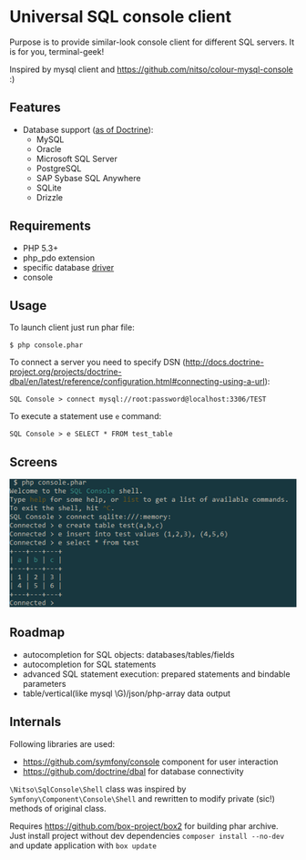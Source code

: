 # Universal SQL console client 

Purpose is to provide similar-look console client for different SQL servers. It is for you, terminal-geek!

Inspired by mysql client and https://github.com/nitso/colour-mysql-console :)

## Features

- Database support ([as of Doctrine](http://docs.doctrine-project.org/projects/doctrine-dbal/en/latest/reference/introduction.html)): 
  - MySQL
  - Oracle
  - Microsoft SQL Server
  - PostgreSQL
  - SAP Sybase SQL Anywhere
  - SQLite
  - Drizzle

## Requirements

- PHP 5.3+
- php_pdo extension
- specific database [driver](http://php.net/manual/en/pdo.drivers.php)
- console

## Usage

To launch client just run phar file:
```
$ php console.phar
```

To connect a server you need to specify DSN (http://docs.doctrine-project.org/projects/doctrine-dbal/en/latest/reference/configuration.html#connecting-using-a-url):
```
SQL Console > connect mysql://root:password@localhost:3306/TEST
```

To execute a statement use `e` command:

```
SQL Console > e SELECT * FROM test_table
```

## Screens

![basic example](doc/example-screen.png)


## Roadmap
- autocompletion for SQL objects: databases/tables/fields
- autocompletion for SQL statements
- advanced SQL statement execution: prepared statements and bindable parameters
- table/vertical(like mysql \G)/json/php-array data output

## Internals

Following libraries are used:

- https://github.com/symfony/console component for user interaction 
- https://github.com/doctrine/dbal for database connectivity

`\Nitso\SqlConsole\Shell` class was inspired by `Symfony\Component\Console\Shell` and rewritten to modify private (sic!) methods of original class.  

Requires https://github.com/box-project/box2 for building phar archive. \
Just install project without dev dependencies `composer install --no-dev` and update application with `box update` 